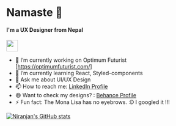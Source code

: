 # Namaste 🙏
#### I'm a UX Designer from Nepal 

[<img src="https://avatars.githubusercontent.com/u/1197743?s=200&v=4" width="30px" height="30px" style="object-fit:contain" />](https://www.behance.net/niranjanadhikari)


- 🔭 I’m currently working on Optimum Futurist [https://optimumfuturist.com/]
- 🌱 I’m currently learning React, Styled-components
- 💬 Ask me about UI/UX Design
- 📫 How to reach me: [LinkedIn Profile](https://www.linkedin.com/in/niranjanadhikari2053/ )
- 😄 Want to check my designs? : [Behance Profile](https://www.behance.net/niranjanadhikari)
- ⚡ Fun fact: The Mona Lisa has no eyebrows. :D I googled it !!! 

[![Niranjan's GitHub stats](https://github-readme-stats.vercel.app/api?username=niranjanadhikari&hide=issues,contribs&?count_private=true&show_icons=true)](https://github.com/anuraghazra/github-readme-stats)


